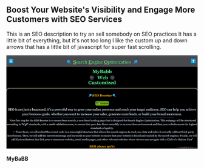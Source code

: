 <!-- note to self npm run deploy to deploy to github pages -->
## Boost Your Website's Visibility and Engage More Customers with SEO Services
This is an SEO description to try an sell somebody on SEO practices
It has a little bit of everything, but it's not too long
I like the custom up and down arrows that has a little bit of javascript for super fast scrolling.


![Page](SEOScreenshotReadMe.png)



**MyBaBB**
